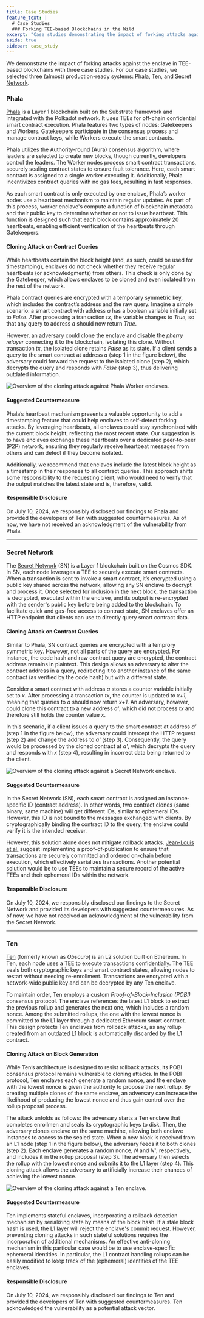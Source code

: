 ```yaml
---
title: Case Studies
feature_text: |
  # Case Studies
  ### Forking TEE-based Blockchains in the Wild
excerpt: "Case studies demonstrating the impact of forking attacks against TEE-based blockchains"
aside: true
sidebar: case_study
---
```



We demonstrate the impact of forking attacks against the enclave in TEE-based blockchains with three case studies. For our case studies, we selected three (almost) production-ready systems: [Phala](#phala), [Ten](#ten), and [Secret Network](#secret-network). 

### Phala

[Phala](https://phala.network/) is a Layer 1 blockchain built on the Substrate framework and integrated with the Polkadot network. It uses TEEs for off-chain confidential smart contract execution. Phala features two types of nodes: Gatekeepers and Workers. Gatekeepers participate in the consensus process and manage contract keys, while Workers execute the smart contracts.

Phala utilizes the Authority-round (Aura) consensus algorithm, where leaders are selected to create new blocks, though currently, developers control the leaders. The Worker nodes process smart contract transactions, securely sealing contract states to ensure fault tolerance. Here, each smart contract is assigned to a single worker executing it. Additionally, Phala incentivizes contract queries with no gas fees, resulting in fast responses.

As each smart contract is only executed by one enclave, Phala’s worker nodes use a heartbeat mechanism to maintain regular updates. As part of this process, worker enclave's compute a function of blockchain metadata and their public key to determine whether or not to issue heartbeat. This function is designed such that each block contains approximately 20 heartbeats, enabling efficient verification of the heartbeats through Gatekeepers. 

<a id="cloning-attack-on-contract-queries-phala"></a>

#### Cloning Attack on Contract Queries

While heartbeats contain the block height (and, as such, could be used for timestamping), enclaves do not check whether they receive regular heartbeats (or acknowledgments) from others. This check is only done by the Gatekeeper, which allows enclaves to be cloned and even isolated from the rest of the network.

Phala contract queries are encrypted with a temporary symmetric key, which includes the contract’s address and the raw query. Imagine a simple scenario: a smart contract with address *a* has a boolean variable initially set to *False*. After processing a transaction *tx*, the variable changes to *True*, so that any query to address *a* should now return *True*. 

However, an adversary could clone the enclave and disable the *pherry relayer* connecting it to the blockchain, isolating this clone. Without transaction *tx*, the isolated clone retains *False* as its state. If a client sends a query to the smart contract at address *a* (step 1 in the figure below), the adversary could forward the request to the isolated clone (step 2), which decrypts the query and responds with *False* (step 3), thus delivering outdated information.

![Overview of the cloning attack against Phala Worker enclaves.](/assets/figures/attack_phala.png "Sketch of the cloning attack on Phala. A malicious worker clones the enclave running the smart contract. It then prevents the clone from receiving state updates and answers contract queries with an outdated state.")

<a id="suggested-countermeasure-phala"></a>

#### Suggested Countermeasure

Phala’s heartbeat mechanism presents a valuable opportunity to add a timestamping feature that could help enclaves to self-detect forking attacks. By leveraging heartbeats, all enclaves could stay synchronized with the current block height, reflecting the most recent state. Our suggestion is to have enclaves exchange these heartbeats over a dedicated peer-to-peer (P2P) network, ensuring they regularly receive heartbeat messages from others and can detect if they become isolated.

Additionally, we recommend that enclaves include the latest block height as a timestamp in their responses to all contract queries. This approach shifts some responsibility to the requesting client, who would need to verify that the output matches the latest state and is, therefore, valid.

<a id="responsible-disclosure-phala"></a>

#### Responsible Disclosure

On July 10, 2024, we responsibly disclosed our findings to Phala and provided the developers of Ten with suggested countermeasures. As of now, we have not received an acknowledgment of the vulnerability from Phala.

---

### Secret Network

The [Secret Network](https://scrt.network/) (SN) is a Layer 1 blockchain built on the Cosmos SDK. In SN, each node leverages a TEE to securely execute smart contracts. When a transaction is sent to invoke a smart contract, it’s encrypted using a public key shared across the network, allowing any SN enclave to decrypt and process it. Once selected for inclusion in the next block, the transaction is decrypted, executed within the enclave, and its output is re-encrypted with the sender's public key before being added to the blockchain. To facilitate quick and gas-free access to contract state, SN enclaves offer an HTTP endpoint that clients can use to directly query smart contract data.


<a id="cloning-attack-on-contract-queries-secret"></a>

#### Cloning Attack on Contract Queries

Similar to Phala, SN contract queries are encrypted with a temprory symmetric key. However, not all parts of the query are encrypted. For instance, the code hash and raw contract query are encrypted, the contract address remains in plaintext. This design allows an adversary to alter the contract address in a query, redirecting it to another instance of the same contract (as verified by the code hash) but with a different state.

Consider a smart contract with address *a* stores a counter variable initially set to *x*. After processing a transaction *tx*, the counter is updated to *x+1*, meaning that queries to *a* should now return *x+1*. An adversary, however, could clone this contract to a new address *a'*, which did not process *tx* and therefore still holds the counter value *x*.

In this scenario, if a client issues a query to the smart contract at address *a'* (step 1 in the figure below), the adversary could intercept the HTTP request (step 2) and change the address to *a'* (step 3). Consequently, the query would be processed by the cloned contract at *a'*, which decrypts the query and responds with *x* (step 4), resulting in incorrect data being returned to the client.

![Overview of the cloning attack against a Secret Network enclave.](/assets/figures/attack_secret.png "Sketch of the cloning attack on the Secret Network. A malicious Proxy PM in the network changes the contract address in the client’s query to return the state of a different instance with the same code.")


<a id="suggested-countermeasure-secret"></a>

#### Suggested Countermeasure

In the Secret Network (SN), each smart contract is assigned an instance-specific ID (contract address). In other words, two contract clones (same binary, same machine) will get different IDs, similar to ephemeral IDs. However, this ID is not bound to the messages exchanged with clients. By cryptographically binding the contract ID to the query, the enclave could verify it is the intended receiver.

However, this solution alone does not mitigate rollback attacks. [Jean-Louis et al.](https://eprint.iacr.org/2023/378.pdf) suggest implementing a proof-of-publication to ensure that transactions are securely committed and ordered on-chain before execution, which effectively serializes transactions. Another potential solution would be to use TEEs to maintain a secure record of the active TEEs and their ephemeral IDs within the network.

<a id="responsible-disclosure-secret"></a>

#### Responsible Disclosure

On July 10, 2024, we responsibly disclosed our findings to the Secret Network and provided its developers with suggested countermeasures. As of now, we have not received an acknowledgment of the vulnerability from the Secret Network.

---

### Ten

[Ten](https://ten.xyz/) (formerly known as *Obscuro*) is an L2 solution built on Ethereum. In Ten, each node uses a TEE to execute transactions confidentially. The TEE seals both cryptographic keys and smart contract states, allowing nodes to restart without needing re-enrollment. Transactions are encrypted with a network-wide public key and can be decrypted by any Ten enclave.

To maintain order, Ten employs a custom *Proof-of-Block-Inclusion (POBI)* consensus protocol. The enclave references the latest L1 block to extract the previous rollup and generates the next one, which includes a random nonce. Among the submitted rollups, the one with the lowest nonce is committed to the L1 layer through a dedicated Ethereum smart contract. This design protects Ten enclaves from rollback attacks, as any rollup created from an outdated L1 block is automatically discarded by the L1 contract.

#### Cloning Attack on Block Generation

While Ten’s architecture is designed to resist rollback attacks, its POBI consensus protocol remains vulnerable to cloning attacks. In the POBI protocol, Ten enclaves each generate a random nonce, and the enclave with the lowest nonce is given the authority to propose the next rollup. By creating multiple clones of the same enclave, an adversary can increase the likelihood of producing the lowest nonce and thus gain control over the rollup proposal process.

The attack unfolds as follows: the adversary starts a Ten enclave that completes enrollmen and seals its cryptographic keys to disk. Then, the adversary clones enclave on the same machine, allowing both enclave instances to access to the sealed state. When a new block is received from an L1 node (step 1 in the figure below), the adversary feeds it to both clones (step 2). Each enclave generates a random nonce, *N* and *N'*, respectively, and includes it in the rollup proposal (step 3). The adversary then selects the rollup with the lowest nonce and submits it to the L1 layer (step 4). This cloning attack allows the adversary to artificially increase their chances of achieving the lowest nonce.

![Overview of the cloning attack against a Ten enclave.](/assets/figures/attack_ten.png "Sketch of the cloning attack on Ten. An adversary increases the chances of proposing the next block by running two enclave clones and choosing the output with the lowest nonce.")

<a id="suggested-countermeasure-ten"></a>

#### Suggested Countermeasure

Ten implements stateful enclaves, incorporating a rollback detection mechanism by serializing state by means of the block hash. If a stale block hash is used, the L1 layer will reject the enclave's commit request. However, preventing cloning attacks in such stateful solutions requires the incorporation of additional mechanisms. An effective anti-cloning mechanism in this particular case would be to use enclave-specific ephemeral identities. In particular, the L1 contract handling rollups can be easily modified to keep track of the (ephemeral) identities of the TEE enclaves.

<a id="responsible-disclosure-ten"></a>

#### Responsible Disclosure

On July 10, 2024, we responsibly disclosed our findings to Ten and provided the developers of Ten with suggested countermeasures. Ten acknowledged the vulnerability as a potential attack vector.

